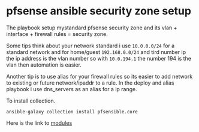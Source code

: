 # pfsense ansible security zone setup



The playbook setup mystandard pfsense security zone and its  vlan + interface + firewall rules = security zone.




Some tips think about your network standard i use `10.0.0.0/24` for a standard network and for home/guest `192.168.0.0/24` and tird number ip the ip address is the vlan number so with `10.0.194.1` the number 194 is the vlan then automation is easier.

Another tip is to use alias for your firewall rules so its easier to add network to existing or future network/ipaddr to a rule. In the deploy and alias playbook i use dns_servers as an alias for a ip range.


To install collection.

```
ansible-galaxy collection install pfsensible.core

```

Here is the link to [modules](https://github.com/opoplawski/ansible-pfsense)
